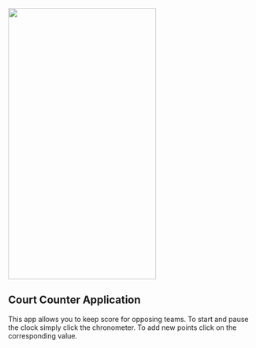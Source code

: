 <img src="https://user-images.githubusercontent.com/11329124/37385508-80e3e304-272a-11e8-892a-baf735975037.png" width="300" height="550" />

## Court Counter Application

This app allows you to keep score for opposing teams. To start and pause the clock simply click the chronometer. To add new points click on the corresponding value.

